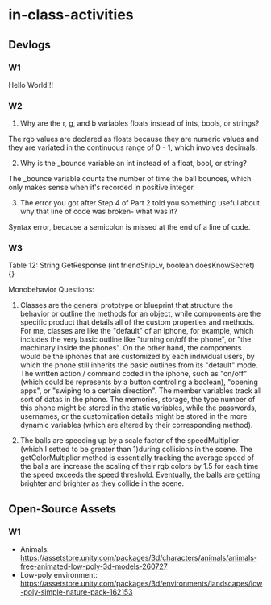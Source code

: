 # in-class-activities
## Devlogs
### W1
Hello World!!!

### W2
1. Why are the r, g, and b variables floats instead of ints, bools, or strings?

The rgb values are declared as floats because they are numeric values and they are variated in the continuous range of 0 - 1, which involves decimals. 

2. Why is the _bounce variable an int instead of a float, bool, or string?

The _bounce variable counts the number of time the ball bounces, which only makes sense when it's recorded in positive integer. 

3. The error you got after Step 4 of Part 2 told you something useful about why that line of code was broken- what was it?

Syntax error, because a semicolon is missed at the end of a line of code. 

### W3
Table 12:
String GetResponse (int friendShipLv, boolean doesKnowSecret) {}

Monobehavior Questions:
1. Classes are the general prototype or blueprint that structure the behavior or outline the methods for an object, while components are the specific product that details all of the custom properties and methods. For me, classes are like the "default" of an iphone, for example, which includes the very basic outline like "turning on/off the phone", or "the machinary inside the phones". On the other hand, the components would be the iphones that are customized by each individual users, by which the phone still inherits the basic outlines from its "default" mode. The written action / command coded in the iphone, such as "on/off" (which could be represents by a button controling a boolean), "opening apps", or "swiping to a certain direction". The member variables track all sort of datas in the phone. The memories, storage, the type number of this phone might be stored in the static variables, while the passwords, usernames, or the customization details might be stored in the more dynamic variables (which are altered by their corresponding method). 

2. The balls are speeding up by a scale factor of the speedMultiplier (which I setted to be greater than 1)during collisions in the scene. The getColorMultiplier method is essentially tracking the average speed of the balls are increase the scaling of their rgb colors by 1.5 for each time the speed exceeds the speed threshold. Eventually, the balls are getting brighter and brighter as they collide in the scene. 


## Open-Source Assets
### W1
- Animals: https://assetstore.unity.com/packages/3d/characters/animals/animals-free-animated-low-poly-3d-models-260727 
- Low-poly environment: https://assetstore.unity.com/packages/3d/environments/landscapes/low-poly-simple-nature-pack-162153 